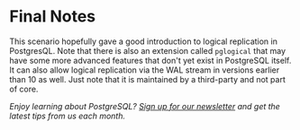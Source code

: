 # Final Notes 

This scenario hopefully gave a good introduction to logical replication in PostgresQL. Note that there is also an extension called `pglogical` that may have some more advanced features that don't yet exist in PostgreSQL itself. It can also allow logical replication via the WAL stream in versions earlier than 10 as well. Just note that it is maintained by a third-party and not part of core.

_Enjoy learning about PostgreSQL? [Sign up for our newsletter](https://www.crunchydata.com/newsletter/) and get the latest tips from us each month._